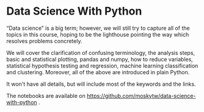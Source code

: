 # Data Science With Python

“Data science” is a big term; however, we will still try to capture all of the topics in this course, hoping to be the lighthouse pointing the way which resolves problems concretely.

We will cover the clarification of confusing terminology, the analysis steps, basic and statistical plotting, pandas and numpy, how to reduce variables, statistical hypothesis testing and regression, machine learning classification and clustering. Moreover, all of the above are introduced in plain Python.

It won't have all details, but will include most of the keywords and the links.

The notebooks are available on https://github.com/moskytw/data-science-with-python .
